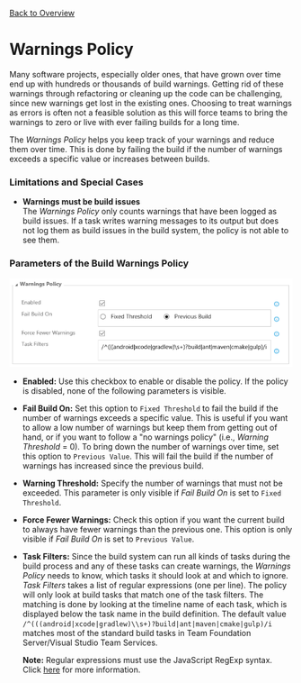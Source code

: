 [Back to Overview](./overview.md)

# Warnings Policy
Many software projects, especially older ones, that have grown over time end up with hundreds or thousands of build warnings.
Getting rid of these warnings through refactoring or cleaning up the code can be challenging, since new warnings get lost in
the existing ones. Choosing to treat warnings as errors is often not a feasible solution as this will force teams to bring the
warnings to zero or live with ever failing builds for a long time.

The *Warnings Policy* helps you keep track of your warnings and reduce them over time. This is done by failing the build
if the number of warnings exceeds a specific value or increases between builds.

### Limitations and Special Cases
- **Warnings must be build issues**  
  The *Warnings Policy* only counts warnings that have been logged as build issues. If a task writes warning messages to
  its output but does not log them as build issues in the build system, the policy is not able to see them. 

### Parameters of the Build Warnings Policy

![Warnings Policy](../assets/WarningsPolicy.png "Parameters of the Warnings Policy")

- **Enabled:** Use this checkbox to enable or disable the policy. If the policy is disabled, none of the following parameters is
  visible.

- **Fail Build On:** Set this option to `Fixed Threshold` to fail the build if the number of warnings exceeds a specific value.
  This is useful if you want to allow a low number of warnings but keep them from getting out of hand, or if you want to follow a
  "no warnings policy" (i.e., *Warning Threshold* = 0). To bring down the number of warnings over time, set this option to
  `Previous Value`. This will fail the build if the number of warnings has increased since the previous build.

- **Warning Threshold:** Specify the number of warnings that must not be exceeded. This parameter is only visible if *Fail Build On*
  is set to `Fixed Threshold`.

- **Force Fewer Warnings:** Check this option if you want the current build to always have fewer warnings than the previous one. This
  option is only visible if *Fail Build On* is set to `Previous Value`.

- **Task Filters:** Since the build system can run all kinds of tasks during the build process and any of these tasks can create
  warnings, the *Warnings Policy* needs to know, which tasks it should look at and which to ignore. *Task Filters* takes a list of
  regular expressions (one per line). The policy will only look at build tasks that match one of the task filters. The matching is done by
  looking at the timeline name of each task, which is displayed below the task name in the build definition. The default value
  `/^(((android|xcode|gradlew)\\s+)?build|ant|maven|cmake|gulp)/i` matches most of the standard build tasks in Team Foundation Server/Visual
  Studio Team Services.

  **Note:** Regular expressions must use the JavaScript RegExp syntax. Click [here](http://www.regular-expressions.info/javascript.html)
  for more information.
